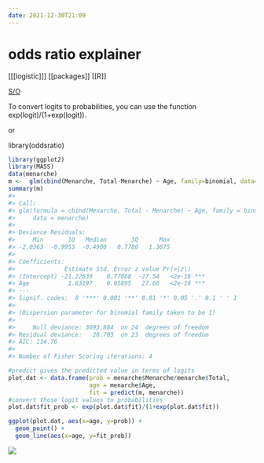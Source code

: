 ```yaml
---
date: 2021-12-30T21:09
---
```


# odds ratio explainer

[[[logistic]]]
[[packages]]
[[R]]

[S/O](https://stackoverflow.com/questions/41384075/r-calculate-and-interpret-odds-ratio-in-logistic-regression)

To convert logits to probabilities, you can use the function exp(logit)/(1+exp(logit)).

or

library(oddsratio)


``` r
library(ggplot2)
library(MASS)
data(menarche)
m <-  glm(cbind(Menarche, Total-Menarche) ~ Age, family=binomial, data=menarche)
summary(m)
#> 
#> Call:
#> glm(formula = cbind(Menarche, Total - Menarche) ~ Age, family = binomial, 
#>     data = menarche)
#> 
#> Deviance Residuals: 
#>     Min       1Q   Median       3Q      Max  
#> -2.0363  -0.9953  -0.4900   0.7780   1.3675  
#> 
#> Coefficients:
#>              Estimate Std. Error z value Pr(>|z|)    
#> (Intercept) -21.22639    0.77068  -27.54   <2e-16 ***
#> Age           1.63197    0.05895   27.68   <2e-16 ***
#> ---
#> Signif. codes:  0 '***' 0.001 '**' 0.01 '*' 0.05 '.' 0.1 ' ' 1
#> 
#> (Dispersion parameter for binomial family taken to be 1)
#> 
#>     Null deviance: 3693.884  on 24  degrees of freedom
#> Residual deviance:   26.703  on 23  degrees of freedom
#> AIC: 114.76
#> 
#> Number of Fisher Scoring iterations: 4

#predict gives the predicted value in terms of logits
plot.dat <- data.frame(prob = menarche$Menarche/menarche$Total,
                       age = menarche$Age,
                       fit = predict(m, menarche))
#convert those logit values to probabilities
plot.dat$fit_prob <- exp(plot.dat$fit)/(1+exp(plot.dat$fit))

ggplot(plot.dat, aes(x=age, y=prob)) + 
  geom_point() +
  geom_line(aes(x=age, y=fit_prob))
```

![](https://i.imgur.com/TkQCzEP.png)


